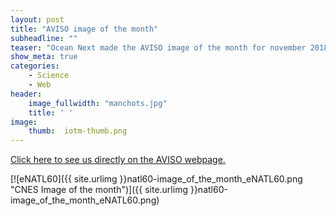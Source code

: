 ```yaml
---
layout: post
title: "AVISO image of the month"
subheadline: ""
teaser: "Ocean Next made the AVISO image of the month for november 2018! It illustrates the new high-resolution ocean simulation eNATL60 designed and setup by <a href='https://www.ocean-next.fr/about-us/'>Ocean Next</a> and the <a href='https://meom-group.github.io/'>MEOM group</a> at <a href='http://www.ige-grenoble.fr/'>IGE</a> in preparation for the upcoming  <a href='https://swot.cnes.fr/en/SWOT/index.htm'>SWOT satellite mission</a>."
show_meta: true
categories:
    - Science
    - Web
header:
    image_fullwidth: "manchots.jpg"
    title: ' ' 
image:
    thumb:  iotm-thumb.png
---
```


[Click here to see us directly on the AVISO webpage.](https://www.aviso.altimetry.fr/en/news/idm/2018/nov-2018-simulating-the-north-atlantic-ocean-turbulence-at-one-kilometer-scale.html)


[![eNATL60]({{ site.urlimg }}natl60-image_of_the_month_eNATL60.png "CNES Image of the month")]({{ site.urlimg }}natl60-image_of_the_month_eNATL60.png)